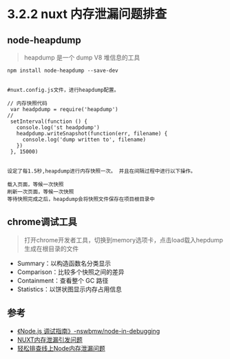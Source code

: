 # 3.2.2 nuxt 内存泄漏问题排查


## node-heapdump

>heapdump 是一个 dump V8 堆信息的工具

```
npm install node-heapdump --save-dev


#nuxt.config.js文件，进行heapdump配置。

// 内存快照代码
 var headpdump = require('heapdump')
//
 setInterval(function () {
   console.log('st headpdump')
   headpdump.writeSnapshot(function(err, filename) {
     console.log('dump written to', filename)
   })
 }, 15000)
 
 
设定了每1.5秒,heapdump进行内存快照一次。 并且在间隔过程中进行以下操作。

载入页面，等候一次快照
刷新一次页面，等候一次快照
等待快照完成之后，heapdump会将快照文件保存在项目根目录中
```


## chrome调试工具

>打开chrome开发者工具，切换到memory选项卡，点击load载入hepdump生成在根目录的文件


- Summary：以构造函数名分类显示
- Comparison：比较多个快照之间的差异
- Containment：查看整个 GC 路径
- Statistics：以饼状图显示内存占用信息


## 参考
- [《Node.js 调试指南》-nswbmw/node-in-debugging](https://github.com/nswbmw/node-in-debugging)
- [NUXT内存泄漏引发问题](https://www.yodfz.com/detail/22/NUXT%E5%86%85%E5%AD%98%E6%B3%84%E6%BC%8F%E5%BC%95%E5%8F%91%E9%97%AE%E9%A2%98.html)
- [轻松排查线上Node内存泄漏问题](https://cnodejs.org/topic/58eb5d378cda07442731569f)
